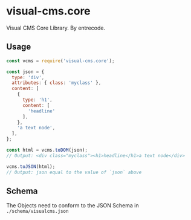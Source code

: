 # visual-cms.core

Visual CMS Core Library. By entrecode.

## Usage

```js
const vcms = require('visual-cms.core');

const json = {
  type: 'div',
  attributes: { class: 'myclass' },
  content: [
    {
      type: 'h1',
      content: [
        'headline'
      ],
    },
    'a text node',
  ],
};

const html = vcms.toDOM(json);
// Output: <div class="myclass"><h1>headline</h1>a text node</div>

vcms.toJSON(html);
// Output: json equal to the value of `json` above

```
## Schema

The Objects need to conform to the JSON Schema in `./schema/visualcms.json`
